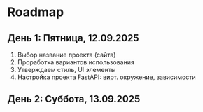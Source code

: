 
# Roadmap

## День 1: Пятница, 12.09.2025

1. Выбор название проекта (сайта)
2. Проработка вариантов использования
3. Утверждаем стиль, UI элементы
4. Настройка проекта FastAPI: вирт. окружение, зависимости


## День 2: Суббота, 13.09.2025
